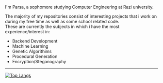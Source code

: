 I'm Parsa, a sophomore studying Computer Engineering at Razi university.  

The majority of my repositories consist of interesting projects that i work on during my free time as well as some school related code.    
These are currently the subjects in which i have the most experience/interest in:   

- Backend Development
- Machine Learning 
- Genetic Algorithims
- Procedural Generation
- Encryption/Steganography
   
-------------------

[![Top Langs](https://github-readme-stats.vercel.app/api/top-langs/?username=Procedurally-Generated-Human&layout=compact)](https://github.com/anuraghazra/github-readme-stats)



<!---
Procedurally-Generated-Human/Procedurally-Generated-Human is a ✨ special ✨ repository because its `README.md` (this file) appears on your GitHub profile.
You can click the Preview link to take a look at your changes.
--->
